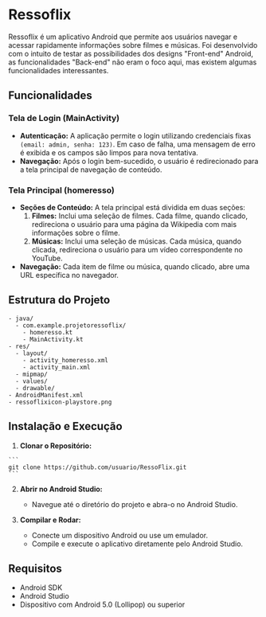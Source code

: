 # Ressoflix

Ressoflix é um aplicativo Android que permite aos usuários navegar e acessar rapidamente informações sobre filmes e músicas. Foi desenvolvido com o intuito de testar as possibilidades dos designs "Front-end" Android, as funcionalidades "Back-end" não eram o foco aqui, mas existem algumas funcionalidades interessantes.

## Funcionalidades

### Tela de Login (MainActivity)

  - **Autenticação:** A aplicação permite o login utilizando credenciais fixas `(email: admin, senha: 123)`. Em caso de falha, uma mensagem de erro é exibida e os campos são limpos para nova tentativa.
  - **Navegação:** Após o login bem-sucedido, o usuário é redirecionado para a tela principal de navegação de conteúdo.

### Tela Principal (homeresso)

  - **Seções de Conteúdo:** A tela principal está dividida em duas seções:
      1. **Filmes:** Inclui uma seleção de filmes. Cada filme, quando clicado, redireciona o usuário para uma página da Wikipedia com mais informações sobre o filme.
      2. **Músicas:** Inclui uma seleção de músicas. Cada música, quando clicada, redireciona o usuário para um vídeo correspondente no YouTube.
  - **Navegação:** Cada item de filme ou música, quando clicado, abre uma URL específica no navegador.

## Estrutura do Projeto
  ```
  - java/
    - com.example.projetoressoflix/
      - homeresso.kt
      - MainActivity.kt
  - res/
    - layout/
      - activity_homeresso.xml
      - activity_main.xml
    - mipmap/
    - values/
    - drawable/
  - AndroidManifest.xml
  - ressoflixicon-playstore.png
```

## Instalação e Execução

  1. **Clonar o Repositório:**

    ```
    git clone https://github.com/usuario/RessoFlix.git
    ```

  2. **Abrir no Android Studio:**
     
     - Navegue até o diretório do projeto e abra-o no Android Studio.
       
  3. **Compilar e Rodar:**
     
     - Conecte um dispositivo Android ou use um emulador.
     - Compile e execute o aplicativo diretamente pelo Android Studio.

## Requisitos

  - Android SDK
  - Android Studio
  - Dispositivo com Android 5.0 (Lollipop) ou superior
